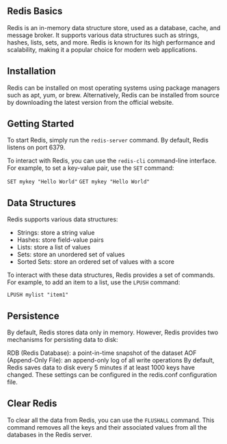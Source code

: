 ## Redis Basics

Redis is an in-memory data structure store, used as a database, cache, and message broker. It supports various data structures such as strings, hashes, lists, sets, and more. Redis is known for its high performance and scalability, making it a popular choice for modern web applications.

## Installation

Redis can be installed on most operating systems using package managers such as apt, yum, or brew. Alternatively, Redis can be installed from source by downloading the latest version from the official website.

## Getting Started

To start Redis, simply run the `redis-server` command. By default, Redis listens on port 6379.

To interact with Redis, you can use the `redis-cli` command-line interface. For example, to set a key-value pair, use the `SET` command:

`SET mykey "Hello World"`
`GET mykey "Hello World"`

## Data Structures

Redis supports various data structures:

- Strings: store a string value
- Hashes: store field-value pairs
- Lists: store a list of values
- Sets: store an unordered set of values
- Sorted Sets: store an ordered set of values with a score

To interact with these data structures, Redis provides a set of commands. For example, to add an item to a list, use the `LPUSH` command:

`LPUSH mylist "item1"`

## Persistence

By default, Redis stores data only in memory. However, Redis provides two mechanisms for persisting data to disk:

RDB (Redis Database): a point-in-time snapshot of the dataset
AOF (Append-Only File): an append-only log of all write operations
By default, Redis saves data to disk every 5 minutes if at least 1000 keys have changed. These settings can be configured in the redis.conf configuration file.

## Clear Redis

To clear all the data from Redis, you can use the `FLUSHALL` command. This command removes all the keys and their associated values from all the databases in the Redis server.
